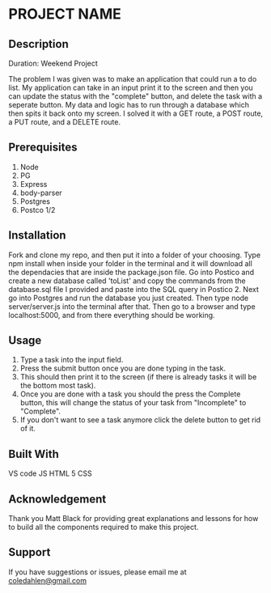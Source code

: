 # PROJECT NAME
## Description
Duration: Weekend Project

The problem I was given was to make an application that could run a to do list. My application can take in an input print it to the screen and then you can update the status with the "complete" button, and delete the task with a seperate button. My data and logic has to run through a database which then spits it back onto my screen. I solved it with a GET route, a POST route, a PUT route, and a DELETE route.

## Prerequisites
1. Node
2. PG
3. Express
4. body-parser
5. Postgres
6. Postco 1/2

## Installation
Fork and clone my repo, and then put it into a folder of your choosing. Type npm install when inside your folder in the terminal and it will download all the dependacies that are inside the package.json file. Go into Postico and create a new database called 'toList' and copy the commands from the database.sql file I provided and paste into the SQL query in Postico 2. Next go into Postgres and run the database you just created. Then type node server/server.js into the terminal after that. Then go to a browser and type localhost:5000, and from there everything should be working.
## Usage
1. Type a task into the input field.
2. Press the submit button once you are done typing in the task.
3. This should then print it to the screen (if there is already tasks it will be the bottom most task).
4. Once you are done with a task you should the press the Complete button, this will change the status of your task from "Incomplete" to "Complete".
5. If you don't want to see a task anymore click the delete button to get rid of it.

## Built With
VS code
JS
HTML 5
CSS 


## Acknowledgement
Thank you Matt Black for providing great explanations and lessons for how to build all the components required to make this project.

## Support
If you have suggestions or issues, please email me at coledahlen@gmail.com
